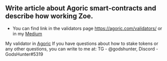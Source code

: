 ## Write article about Agoric smart-contracts and describe how working Zoe.
- You can find link in the validators page https://agoric.com/validators/ or in my [Medium](https://s89224695740.medium.com/agoric-smart-contracts-with-zoe-444e8bdd68e3)

My validator in [Agoric](https://agoric.bigdipper.live/validators/agoricvaloper1cjs0sgxz709mvfyzje7tzsflyhcvrpxv04m2dl)
If you have questions about how to stake tokens or any other questions, you can write to me at:
TG - @godshunter, Discord - GodsHunter#5319
